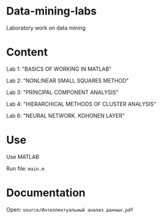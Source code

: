 # Data-mining-labs
Laboratory work on data mining

# Content

  Lab 1: "BASICS OF WORKING IN MATLAB"

  Lab 2: "NONLINEAR SMALL SQUARES METHOD"

  Lab 3: "PRINCIPAL COMPONENT ANALYSIS"

  Lab 4: "HIERARCHICAL METHODS OF CLUSTER ANALYSIS"

  Lab 6: "NEURAL NETWORK. KOHONEN LAYER"

# Use

Use MATLAB

Run file: `main.m`

# Documentation

Open: `source/Интеллектуальный анализ данных.pdf`